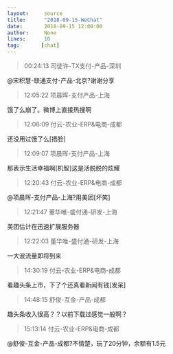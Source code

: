 ```yaml
---
layout:     source 
title:      "2018-09-15-WeChat"
date:       2018-09-15 12:00:00
author:     None
lines:      10 
tag:       [chat]
---
```

> 00:24:13  司徒许-TX支付-产品-深圳  
   
@宋积慧-联通支付-产品-北京?谢谢分享  
   
> 12:05:22  项晨晖-支付产品-上海  
   
饿了么崩了。微博上直接热搜啊  
   
> 12:06:09  付云-农业-ERP&电商-成都  
   
还没用过饿了么[捂脸]  
   
> 12:09:07  项晨晖-支付产品-上海  
   
那表示生活幸福啊[机智]这是活脱脱的炫耀  
   
> 12:20:43  付云-农业-ERP&电商-成都  
   
@项晨晖-支付产品-上海?用美团[坏笑]  
   
> 12:21:47  董华唯-盛付通-研发-上海  
   
美团估计在迅速扩展服务器  
   
> 12:22:03  董华唯-盛付通-研发-上海  
   
一大波流量即将到来  
   
> 14:30:19  付云-农业-ERP&电商-成都  
   
看趣头条上市，下了个还真看新闻有钱[发呆]  
   
> 14:48:15  舒俊-互金-产品-成都  
   
趣头条收入很高？？以前下载过感觉一般啊？  
   
> 15:13:14  付云-农业-ERP&电商-成都  
   
@舒俊-互金-产品-成都?不情楚，玩了20分钟，余额有1.5元  
   

